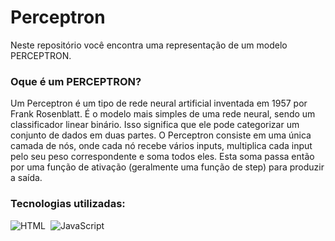 # Perceptron

Neste repositório você encontra uma representação de um modelo PERCEPTRON.

### Oque é um PERCEPTRON?
  
Um Perceptron é um tipo de rede neural artificial inventada em 1957 por Frank Rosenblatt. É o modelo mais simples de uma rede neural, sendo um classificador linear binário. Isso significa que ele pode categorizar um conjunto de dados em duas partes.
O Perceptron consiste em uma única camada de nós, onde cada nó recebe vários inputs, multiplica cada input pelo seu peso correspondente e soma todos eles. Esta soma passa então por uma função de ativação (geralmente uma função de step) para produzir a saída.

### Tecnologias utilizadas:

![HTML](https://img.shields.io/badge/-HTML-0D1117?style=for-the-badge&logo=html5&labelColor=0D1117)&nbsp;
![JavaScript](https://img.shields.io/badge/-JavaScript-0D1117?style=for-the-badge&logo=javascript&labelColor=0D1117&textColor=0D1117)&nbsp;
